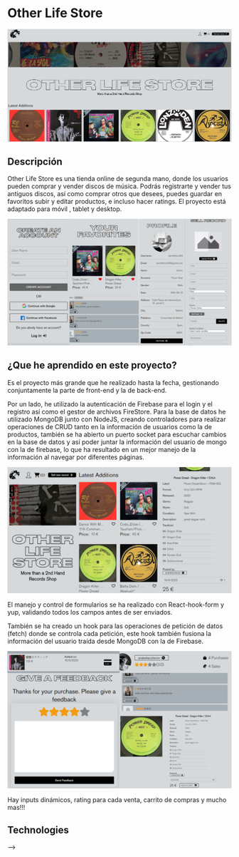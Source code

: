 # Other Life Store

![Project image](https://raw.githubusercontent.com/KarimTDiaz/other-life-store-with-mongo-db/main/client/public/assets/images/readme/readme-0.png)

<!-- ## Live Demo

- [Live Demo](https://portable-stereo.onrender.com/) -->

## Descripción

Other Life Store es una tienda online de segunda mano, donde los usuarios pueden comprar y vender discos de música. Podrás registrarte y vender tus antiguos discos, así como comprar otros que desees, puedes guardar en favoritos subir y editar productos, e incluso hacer ratings. El proyecto está adaptado para móvil , tablet y desktop.

![Project image](https://raw.githubusercontent.com/KarimTDiaz/other-life-store-with-mongo-db/main/client/public/assets/images/readme/readme-1.png)

## ¿Que he aprendido en este proyecto?

Es el proyecto más grande que he realizado hasta la fecha, gestionando conjuntamente la parte de front-end y la de back-end.

Por un lado, he utilizado la autenticación de Firebase para el login y el registro así como el gestor de archivos FireStore. Para la base de datos he utilizado MongoDB junto con NodeJS, creando controladores para realizar operaciones de CRUD tanto en la información de usuarios como la de productos, también se ha abierto un puerto socket para escuchar cambios en la base de datos y así poder juntar la información del usuario de mongo con la de firebase, lo que ha resultado en un mejor manejo de la información al navegar por diferentes páginas.

![Project image](https://raw.githubusercontent.com/KarimTDiaz/other-life-store-with-mongo-db/main/client/public/assets/images/readme/readme-2.png)

El manejo y control de formularios se ha realizado con React-hook-form y yup, validando todos los campos antes de ser enviados.

También se ha creado un hook para las operaciones de petición de datos (fetch) donde se controla cada petición, este hook también fusiona la información del usuario traída desde MongoDB con la de Firebase.

![Project image](https://raw.githubusercontent.com/KarimTDiaz/other-life-store-with-mongo-db/main/client/public/assets/images/readme/readme-3.png)

Hay inputs dinámicos, rating para cada venta, carrito de compras y mucho mas!!!

## Technologies

<!-- Icons taken from: https://github.com/hendrasob/badges/blob/master/README.md and https://github.com/alexandresanlim/Badges4-README.md-Profile -->

<!-- [![HTML](https://img.shields.io/badge/HTML5-E34F26?style=for-the-badge&logo=html5&logoColor=white)](https://es.wikipedia.org/wiki/HTML5)
[![JS](https://img.shields.io/badge/JavaScript-F7DF1E?style=for-the-badge&logo=javascript&logoColor=black)](https://es.wikipedia.org/wiki/JavaScript)
[![REACT](https://img.shields.io/badge/React-20232A?style=for-the-badge&logo=react&logoColor=61DAFB)](https://es.wikipedia.org/wiki/React)
[![REACT ROUTER](https://img.shields.io/badge/React_Router-CA4245?style=for-the-badge&logo=react-router&logoColor=white)](https://es.wikipedia.org/wiki/React)
[![NODE](https://img.shields.io/badge/Node.js-339933?style=for-the-badge&logo=nodedotjs&logoColor=white)](https://en.wikipedia.org/wiki/Node)
[![STYLED COMPONENTS](https://img.shields.io/badge/styled--components-DB7093?style=for-the-badge&logo=styled-components&logoColor=white)](https://styled-components.com/)
[![SOCKET.IO](https://img.shields.io/badge/Socket.io-010101?&style=for-the-badge&logo=Socket.io&logoColor=white)](https://en.wikipedia.org/wiki/Socket.IO)
[![MONGODB](https://img.shields.io/badge/MongoDB-4EA94B?style=for-the-badge&logo=mongodb&logoColor=white)](https://en.wikipedia.org/wiki/MongoDB)
[![FIREBASE](https://img.shields.io/badge/firebase-ffca28?style=for-the-badge&logo=firebase&logoColor=black)](https://en.wikipedia.org/wiki/Firebase)
 -->
<!-- ## Project preview

If you want to take a look at the project, I recommend:

## Desktop

![Project screenshot](https://raw.githubusercontent.com/JuanCarlosAlo/Portable-Stereo-app/main/client/public/images/readme-1.jpg)

## Mobile

![Project screenshot](https://raw.githubusercontent.com/JuanCarlosAlo/Portable-Stereo-app/main/client/public/images/readme-2.jpg)

## Functionalities

Some of the functionalities of the app

![Screenshot of the project](https://raw.githubusercontent.com/JuanCarlosAlo/Portable-Stereo-app/main/client/public/images/readme-2.jpg)

## Part of the code

![Screenshot of the project](https://raw.githubusercontent.com/JuanCarlosAlo/Portable-Stereo-app/main/client/public/images/1080-3.jpg)

## Author

- Email: juancarlosam@gmail.com
- [Linkedin](https://www.linkedin.com/in/juan-carlos-alonso-966280166/)
- [GitHub](https://github.com/JuanCarlosAlo)

## Installation

This project does not require installation. Just open the folder or double click on the .html.

## License

MIT Public License v3.0
Cannot be used commercially. --> -->
